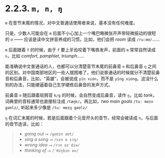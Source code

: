 # 2.2.3. `m, n, ŋ`

`m` 在音节末尾的情况，对中文普通话使用者来说，基本没有任何难度。

只是，少数人可能会在 `m` 后面不小心加上一个嘴巴略微张开声带轻微振动的很短的 `ʊ` —— 应该是读中文拼音养成的习惯。比如，他们会把 *room* 读成 `/ruːmʊ/`……

`m` 后面跟着 `f` 的时候，由于 `f` 要上牙齿咬着下嘴唇发声，前面的 `m` 常常自然读成 `n`，比如 *comfort*<span class="speak-word-inline" data-audio-uk="/audios/comfort-uk.mp3" data-audio-us="/audios/comfort-us.mp3"></span>, *pamphlet*<span class="speak-word-inline" data-audio-uk="/audios/pamphlet-uk.mp3" data-audio-us="/audios/pamphlet-us.mp3"></span>, *triumph*<span class="speak-word-inline" data-audio-uk="/audios/triumph-uk.mp3" data-audio-us="/audios/triumph-us.mp3"></span>……

能准确说中文普通话的人，也都可以分清楚音节末尾的前鼻音 `n` 和后鼻音 `ŋ` 之间的区别。对中国南部地区的一些人就困难了，他们说普通话的时候就分不清楚前鼻音和后鼻音，比如，“英雄”，会被说成 `yīn xión`，而不是 `yīng xióng`。这没什么别的办法，只能硬逼着自己生学硬练后鼻音的发声方式。

前鼻音 `n` 随后跟着软腭音 `k/g`  的时候，会自然变成后鼻音，读作 `ŋ`，比如 *tank*，词典里的音标通常也直接标注成 `/tæŋk/`<span class="speak-word-inline" data-audio-uk="/audios/tank-uk.mp3" data-audio-us="/audios/tank-us.mp3"></span>。再比如，*two main goals* `/tuː meɪn gəʊlz/`, 听起来多少像是 `/tuː meɪŋ gəʊlz/`<span class="speak-word-inline" data-audio-uk="/audios/two-main-goals-uk.mp3" data-audio-us="/audios/two-main-goals-us.mp3"></span>

`ŋ` 在词汇末尾的时候，若是后面跟着个元音开头的音节，经常会被读成 `n`，与后面的音节连读，比如：

> * *going out*  ⭢  `/goʊɪn aʊt/`
> * *sing a song* ⭢ `/sɪn ə sɔŋ/`
> * *wrong idea* ⭢ `/rɔn aɪˈdiə/`
> * *thinking of* ⭢ `/ˈθɪŋkɪn əv/`

